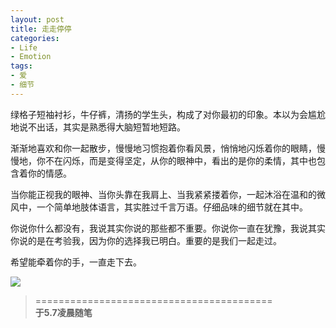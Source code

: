 ```yaml
---
layout: post
title: 走走停停
categories:
- Life
- Emotion
tags:
- 爱
- 细节
---
```


绿格子短袖衬衫，牛仔裤，清扬的学生头，构成了对你最初的印象。本以为会尴尬地说不出话，其实是熟悉得大脑短暂地短路。

渐渐地喜欢和你一起散步，慢慢地习惯抱着你看风景，悄悄地闪烁着你的眼睛，慢慢地，你不在闪烁，而是变得坚定，从你的眼神中，看出的是你的柔情，其中也包含着你的情感。

当你能正视我的眼神、当你头靠在我肩上、当我紧紧搂着你，一起沐浴在温和的微风中，一个简单地肢体语言，其实胜过千言万语。仔细品味的细节就在其中。

你说你什么都没有，我说其实你说的那些都不重要。你说你一直在犹豫，我说其实你说的是在考验我，因为你的选择我已明白。重要的是我们一起走过。

希望能牵着你的手，一直走下去。


![](http://i.imgur.com/THYEj.jpg)

> =========================================          
> __于5.7凌晨随笔__     